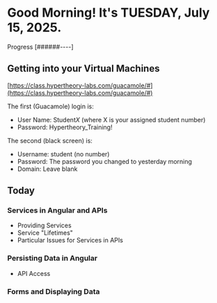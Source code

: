 # Good Morning! It's TUESDAY, July 15, 2025.

Progress [######----]

## Getting into your Virtual Machines

[https://class.hypertheory-labs.com/guacamole/#](https://class.hypertheory-labs.com/guacamole/#)

The first (Guacamole) login is:

- User Name: Student*X* (where X is your assigned student number)
- Password: Hypertheory_Training!

The second (black screen) is:

- Username: student (no number)
- Password: The password you changed to yesterday morning
- Domain: Leave blank

## Today

### Services in Angular and APIs

- Providing Services
- Service "Lifetimes"
- Particular Issues for Services in APIs

### Persisting Data in Angular

- API Access

### Forms and Displaying Data

